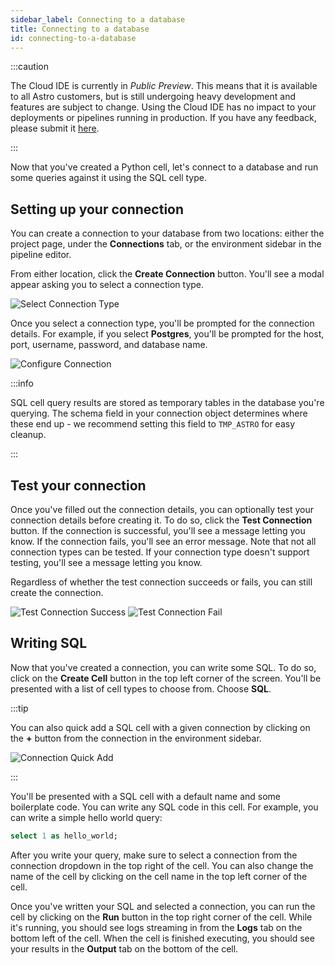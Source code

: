 ```yaml
---
sidebar_label: Connecting to a database
title: Connecting to a database
id: connecting-to-a-database
---
```


:::caution

<!-- id to make it easier to remove: cloud-ide-preview-banner -->

The Cloud IDE is currently in _Public Preview_. This means that it is available to all Astro customers, but is still undergoing heavy development and features are subject to change. Using the Cloud IDE has no impact to your deployments or pipelines running in production. If you have any feedback, please submit it [here](https://portal.productboard.com/75k8qmuqjacnrrnef446fggj).

:::

Now that you've created a Python cell, let's connect to a database and run some queries against it using the SQL cell type.

## Setting up your connection

You can create a connection to your database from two locations: either the project page, under the **Connections** tab, or the environment sidebar in the pipeline editor.

From either location, click the **Create Connection** button. You'll see a modal appear asking you to select a connection type.

![Select Connection Type](/img/cloud-ide/select-connection-type.png)

Once you select a connection type, you'll be prompted for the connection details. For example, if you select **Postgres**, you'll be prompted for the host, port, username, password, and database name.

![Configure Connection](/img/cloud-ide/configure-connection.png)

:::info

SQL cell query results are stored as temporary tables in the database you're querying. The schema field in your connection object determines where these end up - we recommend setting this field to `TMP_ASTRO` for easy cleanup.

:::

## Test your connection

Once you've filled out the connection details, you can optionally test your connection details before creating it. To do so, click the **Test Connection** button. If the connection is successful, you'll see a message letting you know. If the connection fails, you'll see an error message. Note that not all connection types can be tested. If your connection type doesn't support testing, you'll see a message letting you know.

Regardless of whether the test connection succeeds or fails, you can still create the connection.

![Test Connection Success](/img/cloud-ide/test-connection-success.png)
![Test Connection Fail](/img/cloud-ide/test-connection-fail.png)

## Writing SQL

Now that you've created a connection, you can write some SQL. To do so, click on the **Create Cell** button in the top left corner of the screen. You'll be presented with a list of cell types to choose from. Choose **SQL**.

:::tip

You can also quick add a SQL cell with a given connection by clicking on the **+** button from the connection in the environment sidebar.

![Connection Quick Add](/img/cloud-ide/connection-quick-add.png)

:::

You'll be presented with a SQL cell with a default name and some boilerplate code. You can write any SQL code in this cell. For example, you can write a simple hello world query:

```sql
select 1 as hello_world;
```

After you write your query, make sure to select a connection from the connection dropdown in the top right of the cell. You can also change the name of the cell by clicking on the cell name in the top left corner of the cell.

Once you've written your SQL and selected a connection, you can run the cell by clicking on the **Run** button in the top right corner of the cell. While it's running, you should see logs streaming in from the **Logs** tab on the bottom left of the cell. When the cell is finished executing, you should see your results in the **Output** tab on the bottom of the cell.
